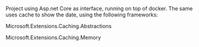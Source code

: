 Project using Asp.net Core as interface, running on top of docker.
The same uses cache to show the date, using the following frameworks:

Microsoft.Extensions.Caching.Abstractions

Microsoft.Extensions.Caching.Memory
